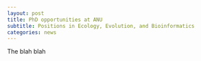 ```yaml
---
layout: post
title: PhD opportunities at ANU
subtitle: Positions in Ecology, Evolution, and Bioinformatics
categories: news
---
```


The blah blah
